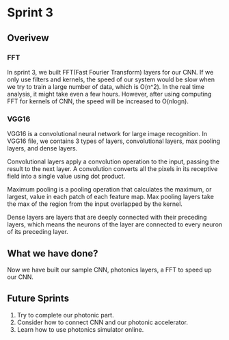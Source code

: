 # Sprint 3

## Overivew
### FFT
In sprint 3, we built FFT(Fast Fourier Transform) layers for our CNN. If we only use filters and kernels, the speed of our system would be slow when we try to train a large number of data, which is O(n^2). In the real time analysis, it might take even a few hours. However, after using computing FFT for kernels of CNN, the speed will be increased to O(nlogn). 

### VGG16
VGG16 is a convolutional neural network for large image recognition. In VGG16 file, we contains 3 types of layers, convolutional layers, max pooling layers, and dense layers. 

Convolutional layers apply a convolution operation to the input, passing the result to the next layer. A convolution converts all the pixels in its receptive field into a single value using dot product.

Maximum pooling is a pooling operation that calculates the maximum, or largest, value in each patch of each feature map. Max pooling layers take the max of the region from the input overlapped by the kernel.

Dense layers are layers that are deeply connected with their preceding layers, which means the neurons of the layer are connected to every neuron of its preceding layer.

## What we have done? 
Now we have built our sample CNN, photonics layers, a FFT to speed up our CNN.
## Future Sprints
1. Try to complete our photonic part.
2. Consider how to connect CNN and our photonic accelerator. 
3. Learn how to use photonics simulator online.



